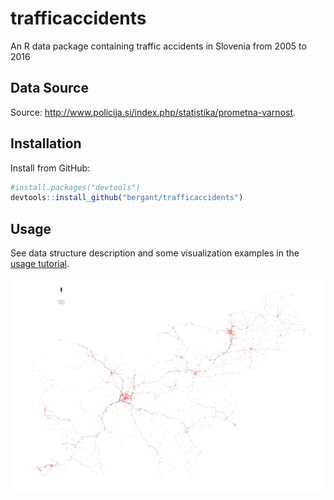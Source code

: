 
trafficaccidents
================

An R data package containing traffic accidents in Slovenia from 2005 to 2016

<!-- An R data package containing traffic accidents in Slovenia from 2005 to 2016 -->
<!-- http://bergant.github.io/trafficaccidents  -->
Data Source
-----------

Source: <http://www.policija.si/index.php/statistika/prometna-varnost>.

Installation
------------

Install from GitHub:

``` r
#install.packages("devtools")
devtools::install_github("bergant/trafficaccidents")
```

Usage
-----

See data structure description and some visualization examples in the [usage tutorial](http://bergant.github.io/trafficaccidents).

[![](docs/animation/accidents_animation.gif)](http://bergant.github.io/trafficaccidents)
